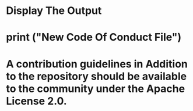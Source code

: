 # Display The Output
# print ("New Code Of Conduct File")
# A contribution guidelines in Addition to the repository should be available to the community under the Apache License 2.0.
